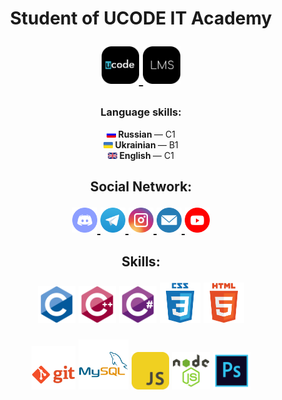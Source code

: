 <h1 align="center">Student of UCODE IT Academy
    <p> </p>
    <p align="center">
        <a href="https://ucode.world/en/" target="_blank">
            <img src="https://github.com/CamyrauBTanke/CamyrauBTanke/blob/main/img/UCODE/ucode.png" height="60px">
        </a>
        <a href="https://lms.khpi.ucode-connect.study/login" target="_blank">
            <img src="https://github.com/CamyrauBTanke/CamyrauBTanke/blob/main/img/UCODE/lms.png" height="60px">
        </a>
    </p>
</h1>

<h3 align="center">Language skills:</h3>
<p align="center">
    <a href="https://en.wikipedia.org/wiki/Russian_language" target="_blank"><img src="https://github.com/CamyrauBTanke/CamyrauBTanke/blob/main/img/language/ru.png" width="15"/></a><b> Russian </b>— C1<br>
    <a href="https://en.wikipedia.org/wiki/Ukrainian_language" target="_blank"><img src="https://github.com/CamyrauBTanke/CamyrauBTanke/blob/main/img/language/ua.png" width="15"/></a><b> Ukrainian </b>— B1<br>
    <a href="https://en.wikipedia.org/wiki/English_language" target="_blank"><img src="https://github.com/CamyrauBTanke/CamyrauBTanke/blob/main/img/language/ang.png" width="15"/></a><b> English </b>— С1<br>
</p>
<h2> </h2>

<h2 align="center">Social Network:
    <p> </p>
    <p align="center">
        <a href="#" target="_blank">
            <img src="https://github.com/CamyrauBTanke/CamyrauBTanke/blob/main/img/social_network/discord.png" height="40px">
        </a>
        <a href="https://t.me/Camyrau_B_Tanke" target="_parent ">
            <img src="https://github.com/CamyrauBTanke/CamyrauBTanke/blob/main/img/social_network/telegram.png" height="40px">
        </a>
        <a href="https://www.instagram.com/Camyrau_B_Tanke/" target="_blank">
            <img src="https://github.com/CamyrauBTanke/CamyrauBTanke/blob/main/img/social_network/instagram.png" height="40px">
        </a>
        <a href="mailto:gunko.vlad.21.09.2001a@gmail.com" target="_blank">
            <img src="https://github.com/CamyrauBTanke/CamyrauBTanke/blob/main/img/social_network/gmail.png" height="40px">
        </a>
        <a href="https://www.youtube.com/channel/UCCIaTyFJqvO1SanxoltkOAA" target="_blank">
            <img src="https://github.com/CamyrauBTanke/CamyrauBTanke/blob/main/img/social_network/youtube.png" height="40px">
        </a>
    </p>
</h2>

<h2 align="center">Skills:
    <p> </p>
    <p align="center">
        <img src="https://github.com/CamyrauBTanke/CamyrauBTanke/blob/main/img/skills/c.png" height="60px">
        <img src="https://github.com/CamyrauBTanke/CamyrauBTanke/blob/main/img/skills/cplusplus.png" height="60px">
        <img src="https://github.com/CamyrauBTanke/CamyrauBTanke/blob/main/img/skills/csharp.png" height="60px">
        <img src="https://github.com/CamyrauBTanke/CamyrauBTanke/blob/main/img/skills/css.png" height="65px">
        <img src="https://github.com/CamyrauBTanke/CamyrauBTanke/blob/main/img/skills/html.png" height="65px">
    </p>
    <p align="center">
        <img src="https://github.com/CamyrauBTanke/CamyrauBTanke/blob/main/img/skills/git.png" height="70px">
        <img src="https://github.com/CamyrauBTanke/CamyrauBTanke/blob/main/img/skills/mysql.png" height="80px">
        <img src="https://github.com/CamyrauBTanke/CamyrauBTanke/blob/main/img/skills/js.png" height="60px">
        <img src="https://github.com/CamyrauBTanke/CamyrauBTanke/blob/main/img/skills/nodejs.png" height="60px">
        <img src="https://github.com/CamyrauBTanke/CamyrauBTanke/blob/main/img/skills/photoshop.png" height="60px">
    </p>
</h2>
